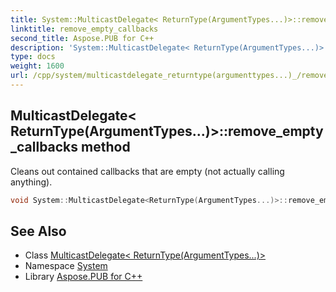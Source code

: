 ```yaml
---
title: System::MulticastDelegate< ReturnType(ArgumentTypes...)>::remove_empty_callbacks method
linktitle: remove_empty_callbacks
second_title: Aspose.PUB for C++
description: 'System::MulticastDelegate< ReturnType(ArgumentTypes...)>::remove_empty_callbacks method. Cleans out contained callbacks that are empty (not actually calling anything) in C++.'
type: docs
weight: 1600
url: /cpp/system/multicastdelegate_returntype(argumenttypes...)_/remove_empty_callbacks/
---
```

## MulticastDelegate< ReturnType(ArgumentTypes...)>::remove_empty_callbacks method


Cleans out contained callbacks that are empty (not actually calling anything).

```cpp
void System::MulticastDelegate<ReturnType(ArgumentTypes...)>::remove_empty_callbacks() const
```

## See Also

* Class [MulticastDelegate< ReturnType(ArgumentTypes...)>](../)
* Namespace [System](../../)
* Library [Aspose.PUB for C++](../../../)
